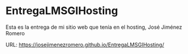 # EntregaLMSGIHosting

Esta es la entrega de mi sitio web que tenía en el hosting, José Jiménez Romero

URL: https://josejimenezromero.github.io/EntregaLMSGIHosting/
